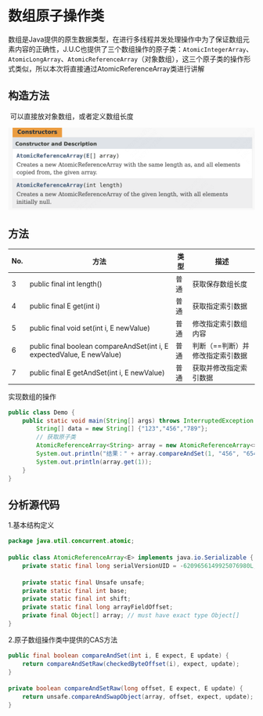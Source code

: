 # 数组原子操作类

​	数组是Java提供的原生数据类型，在进行多线程并发处理操作中为了保证数组元素内容的正确性，J.U.C也提供了三个数组操作的原子类：`AtomicIntegerArray`、`AtomicLongArray`、`AtomicReferenceArray`（对象数组），这三个原子类的操作形式类似，所以本次将直接通过AtomicReferenceArray类进行讲解

## 构造方法

​	可以直接放对象数组，或者定义数组长度

![image-20241216143836779](assets/image-20241216143836779.png)



## 方法

| **No.** | **方法**                                                     | **类型** | **描述**                         |
| ------- | ------------------------------------------------------------ | -------- | -------------------------------- |
| 3       | public final int length()                                    | 普通     | 获取保存数组长度                 |
| 4       | public final E get(int i)                                    | 普通     | 获取指定索引数据                 |
| 5       | public final void set(int i, E  newValue)                    | 普通     | 修改指定索引数组内容             |
| 6       | public final boolean compareAndSet(int  i, E expectedValue, E newValue) | 普通     | 判断（==判断）并修改指定索引数据 |
| 7       | public final E getAndSet(int i, E  newValue)                 | 普通     | 获取并修改指定索引数据           |

实现数组的操作

```java
public class Demo {
    public static void main(String[] args) throws InterruptedException {
        String[] data = new String[] {"123","456","789"};
        // 获取原子类
        AtomicReferenceArray<String> array = new AtomicReferenceArray<>(data);
        System.out.println("结果：" + array.compareAndSet(1, "456", "654"));
        System.out.println(array.get(1));
    }
}
```





## 分析源代码

1.基本结构定义

```java
package java.util.concurrent.atomic;

public class AtomicReferenceArray<E> implements java.io.Serializable {
    private static final long serialVersionUID = -6209656149925076980L;

    private static final Unsafe unsafe;
    private static final int base;
    private static final int shift;
    private static final long arrayFieldOffset;
    private final Object[] array; // must have exact type Object[]
}
```

2.原子数组操作类中提供的CAS方法

```java
public final boolean compareAndSet(int i, E expect, E update) {
    return compareAndSetRaw(checkedByteOffset(i), expect, update);
}

private boolean compareAndSetRaw(long offset, E expect, E update) {
    return unsafe.compareAndSwapObject(array, offset, expect, update);
}
```

​	